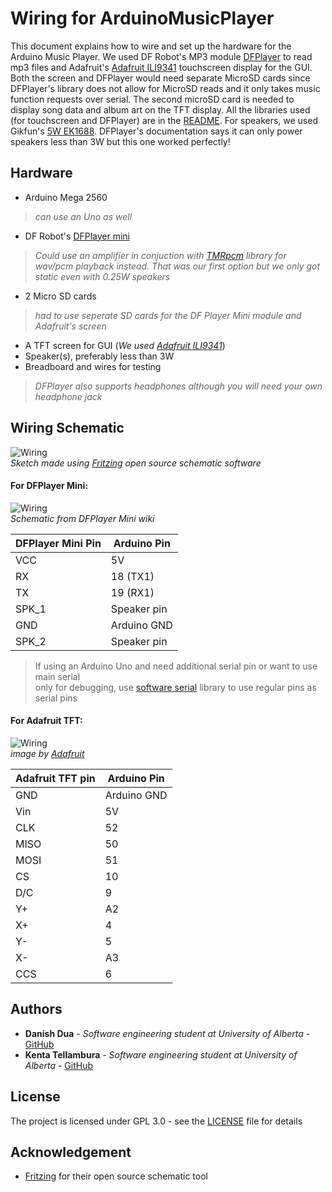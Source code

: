 Wiring for ArduinoMusicPlayer
=============================

This document explains how to wire and set up the hardware for the Arduino Music
Player. We used DF Robot's MP3 module [DFPlayer](https://www.dfrobot.com/product-1121.html "DFPlayer For Arduino")
to read mp3 files and Adafruit's [Adafruit ILI9341](https://www.adafruit.com/product/1770 "2.8 TFT LCD with...") touchscreen
display for the GUI. Both the screen and DFPlayer would need separate MicroSD cards since DFPlayer's
library does not allow for MicroSD reads and it only takes music function requests over serial. The second microSD card is needed to display song data and album art on the TFT display. 
All the libraries used (for touchscreen and DFPlayer) are in the [README](https://github.com/dandua98/ArduinoMusicPlayer/blob/master/README.md "README.md"). For speakers, we used
Gikfun's [5W EK1688](https://www.amazon.ca/Gikfun-Speaker-Stereo-Woofer-Arduino/dp/B0154KLTNM/ref=sr_1_1?ie=UTF8&qid=1511999750&sr=8-1&keywords=gikfun+speaker "Gikfun 2 8 Ohm 5W Audio..."). DFPlayer's documentation says it can only power speakers less than 3W but this one worked perfectly!

## Hardware

* Arduino Mega 2560<br/>
> _can use an Uno as well_
* DF Robot's [DFPlayer mini](https://www.dfrobot.com/product-1121.html "DFPlayer For Arduino") <br/>
>_Could use an amplifier in conjuction with [TMRpcm](https://github.com/TMRh20/TMRpcm "asynchronous playback of PCM/WAV...") library for wav/pcm playback instead. That was our first option but we only got static even with 0.25W speakers_<br/>
* 2 Micro SD cards <br/>
>_had to use seperate SD cards for the DF Player Mini module and Adafruit's screen_
* A TFT screen for GUI (_We used [Adafruit ILI9341](https://www.adafruit.com/product/1770 "2.8 TFT LCD with...")_)
* Speaker(s), preferably less than 3W
* Breadboard and wires for testing <br/>
>_DFPlayer also supports headphones although you will need your own headphone jack_


## Wiring Schematic
![Wiring](https://github.com/dandua98/ArduinoMusicPlayer/raw/master/common/images/wiring.png "Wiring")<br/>
_Sketch made using [Fritzing](http://fritzing.org/home/ "Fritzing") open source schematic software_

#### For DFPlayer Mini:
![Wiring](https://github.com/dandua98/ArduinoMusicPlayer/raw/master/common/images/dfplayer.png "DFPlayer Mini")<br/>
_Schematic from DFPlayer Mini wiki_<br/>

| DFPlayer Mini Pin| Arduino Pin|
| -----------------|------------|
| VCC              | 5V         |
| RX               | 18 (TX1)   |
| TX               | 19 (RX1)   |
| SPK_1            | Speaker pin|
| GND              | Arduino GND|
| SPK_2            | Speaker pin|
> If using an Arduino Uno and need additional serial pin or want to use main serial<br/>
only for debugging, use [software serial](https://www.arduino.cc/en/Reference/SoftwareSerial "sofware serial") library to use regular pins as serial pins


#### For Adafruit TFT:
![Wiring](https://cdn-learn.adafruit.com/assets/assets/000/003/037/small360/lcds___displays_controlwire.jpg?1396790524 "Adafruit TFT")<br/>
_image by [Adafruit](https://www.adafruit.com "Adafruit")_

| Adafruit TFT pin| Arduino Pin|
| ----------------|------------|
| GND             | Arduino GND|
| Vin             | 5V         |
| CLK             | 52         |
| MISO            | 50         |
| MOSI            | 51         |
| CS              | 10         |
| D/C             | 9          |
| Y+              | A2         |
| X+              | 4          |
| Y-              | 5          |
| X-              | A3         |
| CCS             | 6          |


## Authors
* __Danish Dua__ - _Software engineering student at University of Alberta_ - [GitHub](https://github.com/dandua98)
* __Kenta Tellambura__ - _Software engineering student at University of Alberta_ - [GitHub](https://github.com/kenboo98)

## License
The project is licensed under GPL 3.0 - see the [LICENSE](https://github.com/dandua98/ArduinoMusicPlayer/blob/master/LICENSE "LICENSE") file for details
## Acknowledgement
* [Fritzing](http://fritzing.org/home/ "Fritzing") for their open source schematic tool
